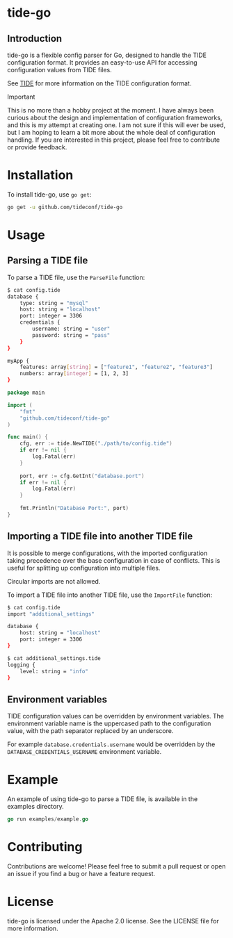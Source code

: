 # tide-go

## Introduction

tide-go is a flexible config parser for Go, designed to handle the TIDE configuration 
format. It provides an easy-to-use API for accessing configuration values from
TIDE files.

See [TIDE](https://github.com/tideconf/tide) for more information on the TIDE
configuration format.

> [!IMPORTANT]  
> This is no more than a hobby project at the moment. I have always been curious about the design and implementation of configuration frameworks, and this is my attempt at creating one. I am not sure if this will ever be used, but I am hoping to learn a bit more about the whole deal of configuration handling. If you are interested in this project, please feel free to contribute or provide feedback.

# Installation

To install tide-go, use `go get`:

```bash
go get -u github.com/tideconf/tide-go
```

# Usage

## Parsing a TIDE file

To parse a TIDE file, use the `ParseFile` function:

```bash
$ cat config.tide
database {
    type: string = "mysql"
    host: string = "localhost"
    port: integer = 3306
    credentials {
        username: string = "user"
        password: string = "pass"
    }
}

myApp {
    features: array[string] = ["feature1", "feature2", "feature3"]
    numbers: array[integer] = [1, 2, 3]
}
```

```go
package main

import (
    "fmt"
    "github.com/tideconf/tide-go"
)

func main() {
    cfg, err := tide.NewTIDE("./path/to/config.tide")
	if err != nil {
		log.Fatal(err)
	}
    
    port, err := cfg.GetInt("database.port")
	if err != nil {
		log.Fatal(err)
	}
    
    fmt.Println("Database Port:", port)
}
```

## Importing a TIDE file into another TIDE file

It is possible to merge configurations, with the imported configuration taking
precedence over the base configuration in case of conflicts. This is useful for
splitting up configuration into multiple files.

Circular imports are not allowed.

To import a TIDE file into another TIDE file, use the `ImportFile` function:

```bash
$ cat config.tide
import "additional_settings"

database {
    host: string = "localhost"
    port: integer = 3306
}

$ cat additional_settings.tide
logging {
    level: string = "info"
}
```

## Environment variables

TIDE configuration values can be overridden by environment variables. The
environment variable name is the uppercased path to the configuration value,
with the path separator replaced by an underscore.

For example `database.credentials.username` would be overridden by the
`DATABASE_CREDENTIALS_USERNAME` environment variable.

# Example

An example of using tide-go to parse a TIDE file, is available in the examples
directory.

```go
go run examples/example.go 
```

# Contributing

Contributions are welcome! Please feel free to submit a pull request or open an
issue if you find a bug or have a feature request.

# License

tide-go is licensed under the Apache 2.0 license. See the LICENSE file for more
information.